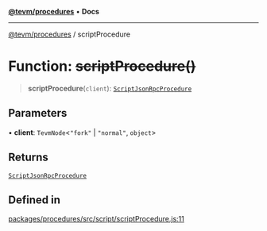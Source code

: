 [**@tevm/procedures**](../README.md) • **Docs**

***

[@tevm/procedures](../globals.md) / scriptProcedure

# Function: ~~scriptProcedure()~~

> **scriptProcedure**(`client`): [`ScriptJsonRpcProcedure`](../type-aliases/ScriptJsonRpcProcedure.md)

## Parameters

• **client**: `TevmNode`\<`"fork"` \| `"normal"`, `object`\>

## Returns

[`ScriptJsonRpcProcedure`](../type-aliases/ScriptJsonRpcProcedure.md)

## Defined in

[packages/procedures/src/script/scriptProcedure.js:11](https://github.com/qbzzt/tevm-monorepo/blob/main/packages/procedures/src/script/scriptProcedure.js#L11)
